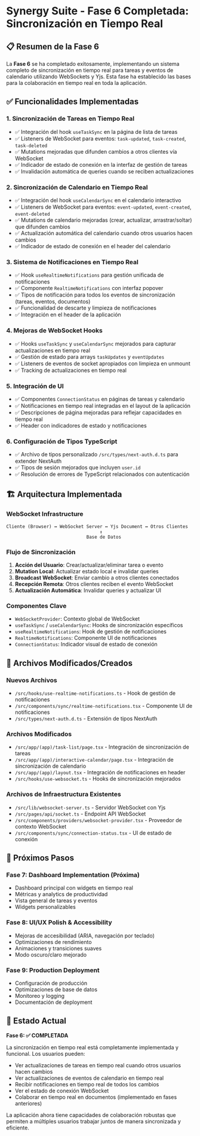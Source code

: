 # Synergy Suite - Fase 6 Completada: Sincronización en Tiempo Real

## 📋 Resumen de la Fase 6

La **Fase 6** se ha completado exitosamente, implementando un sistema completo de sincronización en tiempo real para tareas y eventos de calendario utilizando WebSockets y Yjs. Esta fase ha establecido las bases para la colaboración en tiempo real en toda la aplicación.

## ✅ Funcionalidades Implementadas

### 1. **Sincronización de Tareas en Tiempo Real**
- ✅ Integración del hook `useTaskSync` en la página de lista de tareas
- ✅ Listeners de WebSocket para eventos: `task-updated`, `task-created`, `task-deleted`
- ✅ Mutations mejoradas que difunden cambios a otros clientes vía WebSocket
- ✅ Indicador de estado de conexión en la interfaz de gestión de tareas
- ✅ Invalidación automática de queries cuando se reciben actualizaciones

### 2. **Sincronización de Calendario en Tiempo Real**
- ✅ Integración del hook `useCalendarSync` en el calendario interactivo
- ✅ Listeners de WebSocket para eventos: `event-updated`, `event-created`, `event-deleted`
- ✅ Mutations de calendario mejoradas (crear, actualizar, arrastrar/soltar) que difunden cambios
- ✅ Actualización automática del calendario cuando otros usuarios hacen cambios
- ✅ Indicador de estado de conexión en el header del calendario

### 3. **Sistema de Notificaciones en Tiempo Real**
- ✅ Hook `useRealtimeNotifications` para gestión unificada de notificaciones
- ✅ Componente `RealtimeNotifications` con interfaz popover
- ✅ Tipos de notificación para todos los eventos de sincronización (tareas, eventos, documentos)
- ✅ Funcionalidad de descarte y limpieza de notificaciones
- ✅ Integración en el header de la aplicación

### 4. **Mejoras de WebSocket Hooks**
- ✅ Hooks `useTaskSync` y `useCalendarSync` mejorados para capturar actualizaciones en tiempo real
- ✅ Gestión de estado para arrays `taskUpdates` y `eventUpdates`
- ✅ Listeners de eventos de socket apropiados con limpieza en unmount
- ✅ Tracking de actualizaciones en tiempo real

### 5. **Integración de UI**
- ✅ Componentes `ConnectionStatus` en páginas de tareas y calendario
- ✅ Notificaciones en tiempo real integradas en el layout de la aplicación
- ✅ Descripciones de página mejoradas para reflejar capacidades en tiempo real
- ✅ Header con indicadores de estado y notificaciones

### 6. **Configuración de Tipos TypeScript**
- ✅ Archivo de tipos personalizado `/src/types/next-auth.d.ts` para extender NextAuth
- ✅ Tipos de sesión mejorados que incluyen `user.id`
- ✅ Resolución de errores de TypeScript relacionados con autenticación

## 🏗️ Arquitectura Implementada

### WebSocket Infrastructure
```
Cliente (Browser) ↔ WebSocket Server ↔ Yjs Document ↔ Otros Clientes
                                   ↕
                              Base de Datos
```

### Flujo de Sincronización
1. **Acción del Usuario**: Crear/actualizar/eliminar tarea o evento
2. **Mutation Local**: Actualizar estado local e invalidar queries
3. **Broadcast WebSocket**: Enviar cambio a otros clientes conectados
4. **Recepción Remota**: Otros clientes reciben el evento WebSocket
5. **Actualización Automática**: Invalidar queries y actualizar UI

### Componentes Clave
- `WebSocketProvider`: Contexto global de WebSocket
- `useTaskSync` / `useCalendarSync`: Hooks de sincronización específicos
- `useRealtimeNotifications`: Hook de gestión de notificaciones
- `RealtimeNotifications`: Componente UI de notificaciones
- `ConnectionStatus`: Indicador visual de estado de conexión

## 📁 Archivos Modificados/Creados

### Nuevos Archivos
- `/src/hooks/use-realtime-notifications.ts` - Hook de gestión de notificaciones
- `/src/components/sync/realtime-notifications.tsx` - Componente UI de notificaciones
- `/src/types/next-auth.d.ts` - Extensión de tipos NextAuth

### Archivos Modificados
- `/src/app/(app)/task-list/page.tsx` - Integración de sincronización de tareas
- `/src/app/(app)/interactive-calendar/page.tsx` - Integración de sincronización de calendario
- `/src/app/(app)/layout.tsx` - Integración de notificaciones en header
- `/src/hooks/use-websocket.ts` - Hooks de sincronización mejorados

### Archivos de Infraestructura Existentes
- `/src/lib/websocket-server.ts` - Servidor WebSocket con Yjs
- `/src/pages/api/socket.ts` - Endpoint API WebSocket
- `/src/components/providers/websocket-provider.tsx` - Proveedor de contexto WebSocket
- `/src/components/sync/connection-status.tsx` - UI de estado de conexión

## 🎯 Próximos Pasos

### Fase 7: Dashboard Implementation (Próxima)
- Dashboard principal con widgets en tiempo real
- Métricas y analytics de productividad
- Vista general de tareas y eventos
- Widgets personalizables

### Fase 8: UI/UX Polish & Accessibility
- Mejoras de accesibilidad (ARIA, navegación por teclado)
- Optimizaciones de rendimiento
- Animaciones y transiciones suaves
- Modo oscuro/claro mejorado

### Fase 9: Production Deployment
- Configuración de producción
- Optimizaciones de base de datos
- Monitoreo y logging
- Documentación de deployment

## 🚀 Estado Actual

**Fase 6: ✅ COMPLETADA**

La sincronización en tiempo real está completamente implementada y funcional. Los usuarios pueden:
- Ver actualizaciones de tareas en tiempo real cuando otros usuarios hacen cambios
- Ver actualizaciones de eventos de calendario en tiempo real
- Recibir notificaciones en tiempo real de todos los cambios
- Ver el estado de conexión WebSocket
- Colaborar en tiempo real en documentos (implementado en fases anteriores)

La aplicación ahora tiene capacidades de colaboración robustas que permiten a múltiples usuarios trabajar juntos de manera sincronizada y eficiente.
